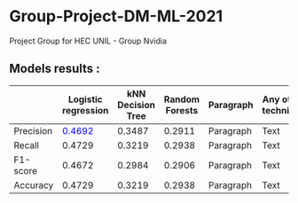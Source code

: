 # Group-Project-DM-ML-2021
Project Group for HEC UNIL - Group Nvidia


## Models results :

|       | Logistic regression |  	kNN 	Decision Tree  | 	Random Forests | Paragraph   |  	Any other technique   |
| ----------- | ----------- | ----------- | ----------- | -----------   | ----------- |
| Precision 	 | <span style="color:blue">0.4692</span>       | 0.3487      | 0.2911       | Paragraph   | Text        |
| Recall   | 0.4729        | 0.3219   | 0.2938        | Paragraph   | Text        |
| F1-score    | 0.4672        | 0.2984   | 0.2906        | Paragraph   | Text        |
| Accuracy   | 0.4729        | 0.3219   | 0.2938        | Paragraph   | Text        |

 					
					
